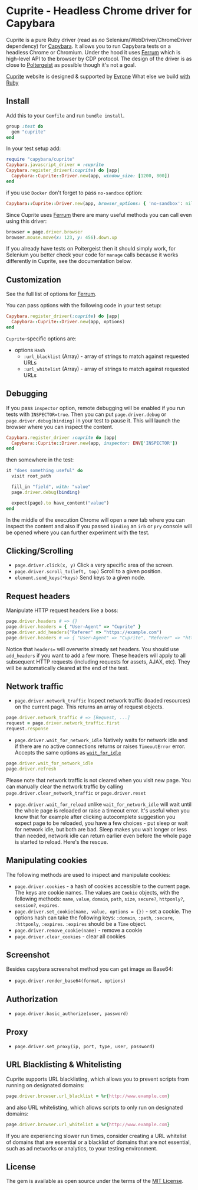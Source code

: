 # Cuprite - Headless Chrome driver for Capybara

Cuprite is a pure Ruby driver (read as _no_ Selenium/WebDriver/ChromeDriver
dependency) for [Capybara](https://github.com/teamcapybara/capybara). It allows
you to run Capybara tests on a headless Chrome or Chromium. Under the hood it
uses [Ferrum](https://github.com/rubycdp/ferrum#index) which is high-level API
to the browser by CDP protocol. The design of the driver is as close to
[Poltergeist](https://github.com/teampoltergeist/poltergeist) as possible though
it's not a goal.

[Cuprite](https://evrone.com/cuprite) website is designed & supported by [Evrone](https://evrone.com/)
What else we build [with Ruby](https://evrone.com/ruby)


## Install

Add this to your `Gemfile` and run `bundle install`.

``` ruby
group :test do
  gem "cuprite"
end
```

In your test setup add:

``` ruby
require "capybara/cuprite"
Capybara.javascript_driver = :cuprite
Capybara.register_driver(:cuprite) do |app|
  Capybara::Cuprite::Driver.new(app, window_size: [1200, 800])
end
```

if you use `Docker` don't forget to pass `no-sandbox` option:

```ruby
Capybara::Cuprite::Driver.new(app, browser_options: { 'no-sandbox': nil })
```

Since Cuprite uses [Ferrum](https://github.com/rubycdp/ferrum#examples) there
are many useful methods you can call even using this driver:

```ruby
browser = page.driver.browser
browser.mouse.move(x: 123, y: 456).down.up
```

If you already have tests on Poltergeist then it should simply work, for
Selenium you better check your code for `manage` calls because it works
differently in Cuprite, see the documentation below.


## Customization

See the full list of options for
[Ferrum](https://github.com/rubycdp/ferrum#customization).

You can pass options with the following code in your test setup:

``` ruby
Capybara.register_driver(:cuprite) do |app|
  Capybara::Cuprite::Driver.new(app, options)
end
```

`Cuprite`-specific options are:

* options `Hash`
  * `:url_blacklist` (Array) - array of strings to match against requested URLs
  * `:url_whitelist` (Array) - array of strings to match against requested URLs


## Debugging

If you pass `inspector` option, remote debugging will be enabled if you run
tests with `INSPECTOR=true`. Then you can put `page.driver.debug` or
`page.driver.debug(binding)` in your test to pause it. This will launch the
browser where you can inspect the content.

```ruby
Capybara.register_driver :cuprite do |app|
  Capybara::Cuprite::Driver.new(app, inspector: ENV['INSPECTOR'])
end
```

then somewhere in the test:

```ruby
it "does something useful" do
  visit root_path

  fill_in "field", with: "value"
  page.driver.debug(binding)

  expect(page).to have_content("value")
end
```

In the middle of the execution Chrome will open a new tab where you can inspect
the content and also if you passed `binding` an `irb` or `pry` console will be
opened where you can further experiment with the test.


## Clicking/Scrolling

* `page.driver.click(x, y)` Click a very specific area of the screen.
* `page.driver.scroll_to(left, top)` Scroll to a given position.
* `element.send_keys(*keys)` Send keys to a given node.


## Request headers

Manipulate HTTP request headers like a boss:

``` ruby
page.driver.headers # => {}
page.driver.headers = { "User-Agent" => "Cuprite" }
page.driver.add_headers("Referer" => "https://example.com")
page.driver.headers # => { "User-Agent" => "Cuprite", "Referer" => "https://example.com" }
```

Notice that `headers=` will overwrite already set headers. You should use
`add_headers` if you want to add a few more. These headers will apply to all
subsequent HTTP requests (including requests for assets, AJAX, etc). They will
be automatically cleared at the end of the test.


## Network traffic

* `page.driver.network_traffic` Inspect network traffic (loaded resources) on
the current page. This returns an array of request objects.

```ruby
page.driver.network_traffic # => [Request, ...]
request = page.driver.network_traffic.first
request.response
```

* `page.driver.wait_for_network_idle` Natively waits for network idle and if
there are no active connections returns or raises `TimeoutError` error. Accepts
the same options as
[`wait_for_idle`](https://github.com/rubycdp/ferrum#wait_for_idleoptions)

```ruby
page.driver.wait_for_network_idle
page.driver.refresh
```

Please note that network traffic is not cleared when you visit new page. You can
manually clear the network traffic by calling `page.driver.clear_network_traffic`
or `page.driver.reset`

* `page.driver.wait_for_reload` unlike `wait_for_network_idle` will wait until
the whole page is reloaded or raise a timeout error. It's useful when you know
that for example after clicking autocomplete suggestion you expect page to be
reloaded, you have a few choices - put sleep or wait for network idle, but both
are bad. Sleep makes you wait longer or less than needed, network idle can
return earlier even before the whole page is started to reload. Here's the
rescue.


## Manipulating cookies

The following methods are used to inspect and manipulate cookies:

* `page.driver.cookies` - a hash of cookies accessible to the current
  page. The keys are cookie names. The values are `Cookie` objects, with
  the following methods: `name`, `value`, `domain`, `path`, `size`, `secure?`,
  `httponly?`, `session?`, `expires`.
* `page.driver.set_cookie(name, value, options = {})` - set a cookie.
  The options hash can take the following keys: `:domain`, `:path`,
  `:secure`, `:httponly`, `:expires`. `:expires` should be a
  `Time` object.
* `page.driver.remove_cookie(name)` - remove a cookie
* `page.driver.clear_cookies` - clear all cookies


## Screenshot

Besides capybara screenshot method you can get image as Base64:

* `page.driver.render_base64(format, options)`


## Authorization

* `page.driver.basic_authorize(user, password)`

## Proxy

* `page.driver.set_proxy(ip, port, type, user, password)`


## URL Blacklisting & Whitelisting

Cuprite supports URL blacklisting, which allows you to prevent scripts from
running on designated domains:

```ruby
page.driver.browser.url_blacklist = %r{http://www.example.com}
```

and also URL whitelisting, which allows scripts to only run on designated
domains:

```ruby
page.driver.browser.url_whitelist = %r{http://www.example.com}
```

If you are experiencing slower run times, consider creating a URL whitelist of
domains that are essential or a blacklist of domains that are not essential,
such as ad networks or analytics, to your testing environment.

## License

The gem is available as open source under the terms of the
[MIT License](https://opensource.org/licenses/MIT).

